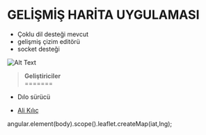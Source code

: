 
# GELİŞMİŞ HARİTA UYGULAMASI

* Çoklu dil desteği mevcut
* gelişmiş çizim editörü
* socket desteği




![Alt Text](http://erinlyyc.com/wp-content/uploads/2017/05/google-maps.jpg "map systems")

>**Geliştiriciler** </br>
=======


* Dılo sürücü </br>

* [Ali Kılıç](https://github.com/gislayer)



angular.element(body).scope().leaflet.createMap(iat,lng);



